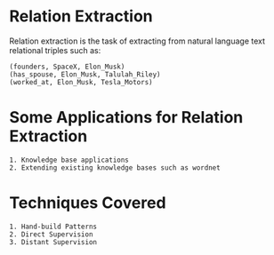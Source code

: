 # Relation Extraction
Relation extraction is the task of extracting from natural language text relational triples such as:

```
(founders, SpaceX, Elon_Musk)
(has_spouse, Elon_Musk, Talulah_Riley)
(worked_at, Elon_Musk, Tesla_Motors)
```

# Some Applications for Relation Extraction

    1. Knowledge base applications
    2. Extending existing knowledge bases such as wordnet

# Techniques Covered

    1. Hand-build Patterns
    2. Direct Supervision
    3. Distant Supervision